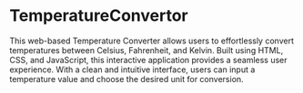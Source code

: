 # TemperatureConvertor
This web-based Temperature Converter allows users to effortlessly convert temperatures between Celsius, Fahrenheit, and Kelvin. Built using HTML, CSS, and JavaScript, this interactive application provides a seamless user experience. With a clean and intuitive interface, users can input a temperature value and choose the desired unit for conversion.
